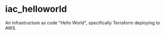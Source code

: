 # iac_helloworld
An infrastructure as code "Hello World", specifically Terraform deploying to AWS. 
